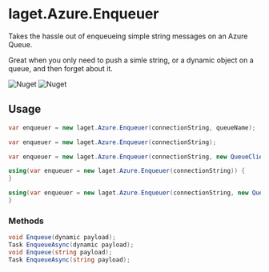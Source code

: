 ﻿# laget.Azure.Enqueuer
Takes the hassle out of enqueueing simple string messages on an Azure Queue.

Great when you only need to push a simle string, or a dynamic object on a queue, and then forget about it.

![Nuget](https://img.shields.io/nuget/v/laget.Azure.Enqueuer)
![Nuget](https://img.shields.io/nuget/dt/laget.Azure.Enqueuer)

## Usage
```c#
var enqueuer = new laget.Azure.Enqueuer(connectionString, queueName);
```

```c#
var enqueuer = new laget.Azure.Enqueuer(connectionString);
```

```c#
var enqueuer = new laget.Azure.Enqueuer(connectionString, new QueueClientOptions());
```

```c#
using(var enqueuer = new laget.Azure.Enqueuer(connectionString)) {
}
```

```c#
using(var enqueuer = new laget.Azure.Enqueuer(connectionString, new QueueClientOptions())) {
}
```

### Methods
```c#
void Enqueue(dynamic payload);
Task EnqueueAsync(dynamic payload);
void Enqueue(string payload);
Task EnqueueAsync(string payload);
```
